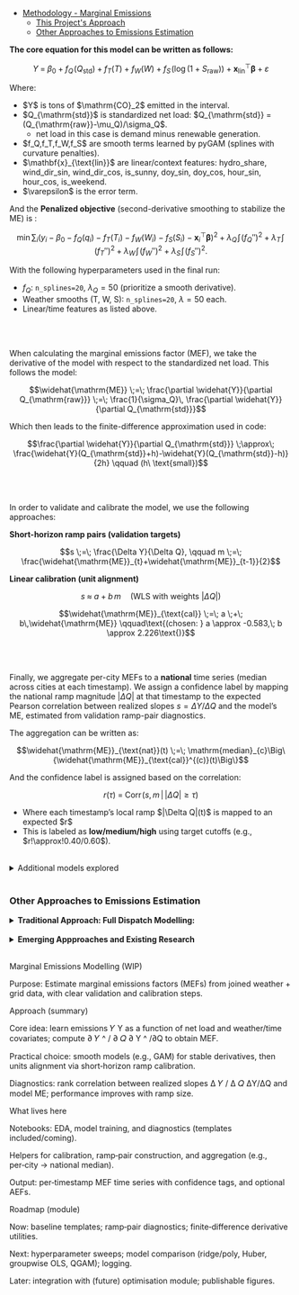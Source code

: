 * [Methodology - Marginal Emissions](#methodology---marginal-emission-factor-estimations)
    * [This Project's Approach](#this-projects-approach)
    * [Other Approaches to Emissions Estimation](#other-approaches-to-emissions-estimation)




**The core equation for this model can be written as follows:**

```math
Y \;=\; \beta_0 \;+\; f_Q\!\big(Q_{\mathrm{std}}\big)
     \;+\; f_T(T) \;+\; f_W(W) \;+\; f_S\!\big(\log(1+S_{\mathrm{raw}})\big)
     \;+\; \mathbf{x}_{\text{lin}}^{\top}\boldsymbol{\beta} \;+\; \varepsilon
```

Where:
* \$Y\$ is tons of \$\mathrm{CO}\_2\$ emitted in the interval.
* \$Q\_{\mathrm{std}}\$ is standardized net load: \$Q\_{\mathrm{std}} = (Q\_{\mathrm{raw}}-\mu\_Q)/\sigma\_Q\$.
    * net load in this case is demand minus renewable generation.
* \$f\_Q,f\_T,f\_W,f\_S\$ are smooth terms learned by pyGAM (splines with curvature penalties).
* \$\mathbf{x}\_{\text{lin}}\$ are linear/context features: hydro_share, wind_dir_sin, wind_dir_cos, is_sunny, doy_sin, doy_cos, hour_sin, hour_cos, is_weekend.
* \$\varepsilon\$ is the error term.


And the **Penalized objective** (second-derivative smoothing to stabilize the ME) is :

```math
\min \sum_{i}\Big(y_i - \beta_0 - f_Q(q_{i}) - f_T(T_i) - f_W(W_i) - f_S(S_i) - \mathbf{x}_{i}^{\top}\boldsymbol{\beta}\Big)^2
\;+\; \lambda_Q\!\int \!\big(f_Q''\big)^2 + \lambda_T\!\int \!\big(f_T''\big)^2
\;+\; \lambda_W\!\int \!\big(f_W''\big)^2 + \lambda_S\!\int \!\big(f_S''\big)^2 .
```

With the following hyperparameters used in the final run:
* $f_Q$: `n_splines=20`, $\lambda_Q=50$ (prioritize a smooth derivative).
* Weather smooths (T, W, S): `n_splines=20`, $\lambda=50$ each.
* Linear/time features as listed above.


<br>
<br>

When calculating the marginal emissions factor (MEF), we take the derivative of the model with respect to the standardized net load. This follows the model:

```math
\widehat{\mathrm{ME}}
\;=\;
\frac{\partial \widehat{Y}}{\partial Q_{\mathrm{raw}}}
\;=\;
\frac{1}{\sigma_Q}\,
\frac{\partial \widehat{Y}}{\partial Q_{\mathrm{std}}}
```

Which then leads to the finite-difference approximation used in code:

```math
\frac{\partial \widehat{Y}}{\partial Q_{\mathrm{std}}}
\;\approx\;
\frac{\widehat{Y}(Q_{\mathrm{std}}+h)-\widehat{Y}(Q_{\mathrm{std}}-h)}{2h}
\qquad (h\ \text{small})
```

<br>
<br>

In order to validate and calibrate the model, we use the following approaches:

**Short-horizon ramp pairs (validation targets)**

```math
s \;=\; \frac{\Delta Y}{\Delta Q},
\qquad
m \;=\; \frac{\widehat{\mathrm{ME}}_{t}+\widehat{\mathrm{ME}}_{t-1}}{2}
```

**Linear calibration (unit alignment)**

```math
s \;\approx\; a \;+\; b\,m
\quad\text{(WLS with weights }|\Delta Q|\text{)}
```

```math
\widehat{\mathrm{ME}}_{\text{cal}} \;=\; a \;+\; b\,\widehat{\mathrm{ME}}
\qquad\text{(chosen: } a \approx -0.583,\; b \approx 2.226\text{)}
```

<br>
<br>

Finally, we aggregate per-city MEFs to a **national** time series (median across cities at each timestamp). We assign a confidence label by mapping the national ramp magnitude $|\Delta Q|$ at that timestamp to the expected Pearson correlation between realized slopes $s=\Delta Y/\Delta Q$ and the model’s ME, estimated from validation ramp-pair diagnostics.


The aggregation can be written as:

```math
\widehat{\mathrm{ME}}_{\text{nat}}(t)
\;=\;
\mathrm{median}_{c}\Big\{\widehat{\mathrm{ME}}_{\text{cal}}^{(c)}(t)\Big\}
```

And the confidence label is assigned based on the correlation:

```math
r(\tau) \;=\; \mathrm{Corr}\!\big(s,\, m \,\big|\, |\Delta Q| \ge \tau\big)
```

* Where each timestamp’s local ramp \$|\Delta Q|(t)\$ is mapped to an expected \$r\$
* This is labeled as **low/medium/high** using target cutoffs (e.g., \$r!\approx!0.40/0.60\$).
<br>



<details>
<summary>Additional models explored</summary>
<br>

This approach began by following an example created by Dr. Shefali Khana in the [margE_India.Rmd](/emission_rate_methodologies/marginal_emissions/margE_India.Rmd) file, which used a binned regression approach. This approach stratified observations into quantile bins based on local weather conditions (solar irradiance and wind speed). Then within each bin, emissions (tons of CO2)  were regressed on electricity demand (and demand^2 - both in MW), while fixing the effects of temporal variables month and hour.

While the original model produced a high R2, the pearson r was relatively low, indicating that the model may not fully capture the underlying relationships.

To explore other possibilities, we first performed feature engineering to create a more informative set of predictors. We then tested several alternative modeling approaches, performing bootstrapping checks to assess their stability and robustness.

The results can be summarised as follows:
* **Ridge with polynomial bases**
    * Fast, great level $R^2$, analytic derivative, but the global polynomials imposed shape everywhere, leading to wiggly ME at small–medium ramps and ME $r$ typically \~0.02–0.03 lower than QGAM.

* **Huber regression (poly features)**
    * Improved level robustness vs OLS when tails are heavy, but still inherited polynomial wiggle and sometimes attenuates the ME amplitude.

* **Groupwise OLS (binning/piecewise)**
    * Weakest level fit overall the ME ranks looked decent only at very large ramps.

More details on these models can be found in the [code_and_analysis](/code_and_analysis) section.

</details>
<br>




### Other Approaches to Emissions Estimation

<details>
<summary><strong>Traditional Approach: Full Dispatch Modelling:</strong></summary>
<br>

**What is Dispatch Modelling?**
* Grid operators schedule and dispatch generators by solving a (often mixed-integer) optimisation that respects fuel costs, ramp rates, start-up/shut-down constraints, transmission limits, reserves, and more. If you can run that model twice—baseline vs. “+Δ load”—the emissions difference divided by Δ load is the marginal emission factor.

<br>

**Benefits**
* **Accuracy:** Since the model is grounded in the physical and operational realities of the grid, it is by nature robust and with complete data, can be extremely accurate for the modeled system and quantity. This allows it to make causal inferences of emissions impacts from changes in load or generation at high temporal and spatial resolutions. In other words, you can know what electricity came from what specific generator at any time of day.

<br>

**Disadvantages**
* **Data:** Of course this approach requires a significant amount of data. We stated above that the optimisation respects the fuel costs, constraints, ramp rates, etc., but what does that mean in practice? It means you need access to detailed operational data allowing you to answer questions such as: Which power plants are online? How many generators of which type are at that power plant? What % of full capacity are these generators running at? What is their fuel source? How far away are they from the electricity demand (customers)? Can the transmission lines between the closest energy source and the destination sustain the extra load or does a different source need to be found that is maybe farther away? Is there staff available to service these systems if manual intervention is required?
* **Data Processing/Integration:** Since this data comes from many different sources coalescing it into a unified format for analysis can be challenging and time-consuming. Additionally the challenges that come with master data management and buy in from data owners will add significant complexity.
* **Proprietary Nature:** Much of the data required for this approach is proprietary and not publicly available, making it difficult for external stakeholders such as researchers to access the information they need. While governmental agencies often provide related data that can be used to build rough dispatch models, this approach still requires significant data processing, and then also becomes subject to more assumptions and limitations to fill in gaps.
* **Computational Burden:** The computational resources required to run these models can be substantial, particularly as the scale and complexity of the grid increases.
* **Reproducibility:** Due to the specific data and assumptions used in each model, reproducing results across different studies or regions can be challenging.
<br>

**Further Information**: [dispatch modelling](https://www.wartsila.com/docs/default-source/power-plants-documents/downloads/white-papers/general/wartsila-dispatch-modelling-quantifying-long-term-benefits-via-high-resolution-analysis.pdf), [grid operator](http://en.wikipedia.org/wiki/Transmission_system_operator)


</details>
<br>
<details>
<summary><strong>Emerging Appproaches and Existing Research</strong></summary>

<br>
Because full dispatch models are less accessible to external users, researchers have explored empirical and hybrid approaches that approximate marginal emissions using public signals, validation experiments, and targeted structure.
One organisation in particular, [WattTime](https://www.watttime.org/), has done a great job not only developing models but sharing their methodology.

<br>
**Some approaches from their website**:

* *Difference model*
    * Take the ratio of changes across consecutive intervals (Δemissions / Δload across adjacent timesteps).
    * Pros: Extremely simple, highly granular.
    * Cons: High bias when other conditions move with load (e.g., solar rising with load); very noisy when load changes slowly.
        * Completely abandoned in 2014.

* *Binned regression model*
    * Partition history into similar grid conditions bins (hour, season, load level, etc.) and regress emissions on load within each bin. The slope is the MEF for that state.
    * Pros: Much lower bias than simple differencing, and is widely used in academia and by operators (e.g., ISONE/EPA variants).
    * Cons: Still biased if bins miss key confounders (renewables, net imports).
        * Not exclusively used since 2017, but used in combination with other techniques.

* *Heat-rate model*
    * Use locational-marginal pricing and fuel prices to determine what heat rate corresponds to what fuel type and then calculate the marginal emissions.
    * Pros: Highly granular and can capture high variability when one fuel type dominates.
    * Cons: Loses effectiveness when multiple fuel types are present.

* *Experiment-based model*(RCTs & quasi-experiments)
    * Use randomly controlled trials or quasi-random natural experiments to measure emissions response and calculate marginal emissions factors
    * Pros: They provide a good estimate of the [average treatment effect](/core_concepts_and_definitions.md) and have extremely low bias
    * Cons: Low statistical power as they are very specific to the conditions of their experiment, and have difficulty generalising to different conditions. Also require large amounts of data.

* *Marginal Unit Emissions model*
    * Use the grid’s price-setting unit’s emissions rate as the MEF. So if the grid operator uses coal to set the marginal price, the emissions rate of the coal plant would be used as the MEF.
    * Pros: highly intuitive and easy to implement.
    * Cons: Makes use of plants average emissions, and the price setter is not necessarily the demand provider. Only really valid for small shifts if at all. The data is often not public or easily accessible.

* *Hybrid Models (WattTime's Preference)*
    * What they are: Combinations of the methodlogies described above.
    * What they're currently exploring: a multi-stage, grid-conditioned model: regressions within binned “grid states” infer which fuels are marginal, separate CEMS-based regressions estimate fuel-specific marginal intensities, and a curtailment module flags when renewables would not be used.


**Additional Resources**
* [Clean Energy Buyers Institute (CEBI) - Guide to Sourcing Marginal Emissions Factor Data](https://cebi.org/wp-content/uploads/2022/11/Guide-to-Sourcing-Marginal-Emissions-Factor-Data.pdf),
* [Regularization from Economic Constraints: A New Estimator for Marginal Emissions](https://www.nber.org/papers/w32065)
* [Beyond borders: Estimating the marginal emission factor of electricity trade](https://www.sciencedirect.com/science/article/pii/S0140988325004128)

</details>
<br>

Marginal Emissions Modelling (WIP)

Purpose: Estimate marginal emissions factors (MEFs) from joined weather + grid data, with clear validation and calibration steps.

Approach (summary)

Core idea: learn emissions
𝑌
Y as a function of net load and weather/time covariates; compute
∂
𝑌
^
/
∂
𝑄
∂
Y
^
/∂Q to obtain MEF.

Practical choice: smooth models (e.g., GAM) for stable derivatives, then units alignment via short‑horizon ramp calibration.

Diagnostics: rank correlation between realized slopes
Δ
𝑌
/
Δ
𝑄
ΔY/ΔQ and model ME; performance improves with ramp size.

What lives here

Notebooks: EDA, model training, and diagnostics (templates included/coming).

Helpers for calibration, ramp‑pair construction, and aggregation (e.g., per‑city → national median).

Output: per‑timestamp MEF time series with confidence tags, and optional AEFs.

Roadmap (module)

Now: baseline templates; ramp‑pair diagnostics; finite‑difference derivative utilities.

Next: hyperparameter sweeps; model comparison (ridge/poly, Huber, groupwise OLS, QGAM); logging.

Later: integration with (future) optimisation module; publishable figures.